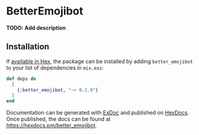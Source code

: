 # BetterEmojibot

**TODO: Add description**

## Installation

If [available in Hex](https://hex.pm/docs/publish), the package can be installed
by adding `better_emojibot` to your list of dependencies in `mix.exs`:

```elixir
def deps do
  [
    {:better_emojibot, "~> 0.1.0"}
  ]
end
```

Documentation can be generated with [ExDoc](https://github.com/elixir-lang/ex_doc)
and published on [HexDocs](https://hexdocs.pm). Once published, the docs can
be found at <https://hexdocs.pm/better_emojibot>.

